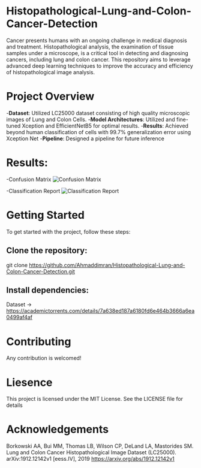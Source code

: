 # Histopathological-Lung-and-Colon-Cancer-Detection
Cancer presents humans with an ongoing challenge in medical diagnosis and treatment. Histopathological analysis, the examination of tissue samples under a microscope, is a critical tool in detecting and diagnosing cancers, including lung and colon cancer. This repository aims to leverage advanced deep learning techniques to improve the accuracy and efficiency of histopathological image analysis.

# Project Overview
-**Dataset**: Utilized LC25000 dataset consisting of high quality microscopic images of Lung and Colon Cells.
-**Model Architectures**: Utilized and fine-tuned Xception and EfficientNetB5 for optimal results.
-**Results**: Achieved beyond human classification of cells with 99.7% generalization error using Xception Net
-**Pipeline**: Designed a pipeline for future inference

# Results:

-Confusion Matrix
![Confusion Matrix](https://github.com/user-attachments/assets/9d8f879d-1a97-4d41-8329-563b714cf3b5)

-Classification Report
![Classification Report](https://github.com/user-attachments/assets/a6dfbca3-f563-41ef-8319-6837628f8220)


# Getting Started
To get started with the project, follow these steps:
## Clone the repository:
git clone https://github.com/Ahmaddimran/Histopathological-Lung-and-Colon-Cancer-Detection.git
## Install dependencies:
Dataset -> https://academictorrents.com/details/7a638ed187a6180fd6e464b3666a6ea0499af4af

# Contributing
Any contribution is welcomed!

# Liesence
This project is licensed under the MIT License. See the LICENSE file for details

# Acknowledgements
Borkowski AA, Bui MM, Thomas LB, Wilson CP, DeLand LA, Mastorides SM. Lung and Colon Cancer Histopathological Image Dataset (LC25000). arXiv:1912.12142v1 [eess.IV], 2019
https://arxiv.org/abs/1912.12142v1
